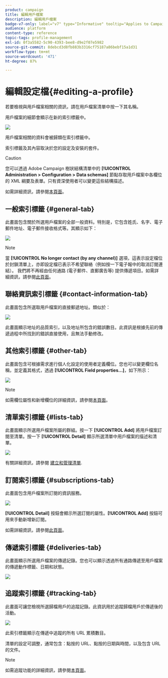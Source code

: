 ```yaml
---
product: campaign
title: 編輯用戶檔案
description: 編輯用戶檔案
badge-v7-only: label="v7" type="Informative" tooltip="Applies to Campaign Classic v7 only"
audience: platform
content-type: reference
topic-tags: profile-management
exl-id: 0f3a5582-5c90-4393-bee8-d9e2f07e5982
source-git-commit: 8debcd3d8fb883b3316cf75187a86bebf15a1d31
workflow-type: tm+mt
source-wordcount: '471'
ht-degree: 87%

---
```


# 編輯設定檔{#editing-a-profile}



若要檢視與用戶檔案相關的資訊，請在用戶檔案清單中按一下其名稱。

用戶檔案的細節會顯示在新的索引標籤中。

![](assets/s_user_recipient_edit.png)

用戶檔案相關的資料會被歸類在索引標籤中。

索引標籤及其內容取決於您的設定及安裝的套件。

>[!CAUTION]
>
>您可以透過 Adobe Campaign 樹狀結構清單中的 **[!UICONTROL Administration > Configuration > Data schemas]** 節點存取用戶檔案中各欄位的 XML 綱要及表單。只有資深使用者可以變更這些結構描述。
>
>如需詳細資訊，請參閱[本頁面](../../configuration/using/about-schema-edition.md)。

## 一般索引標籤 {#general-tab}

此畫面包含關於所選用戶檔案的全部一般資料。特別是，它包含姓氏、名字、電子郵件地址、電子郵件接收格式等。其顯示如下：

![](assets/s_ncs_user_profile_general_tab.png)

>[!NOTE]
>
>當 **[!UICONTROL No longer contact (by any channel)]** 選項，這表示設定檔位於封鎖清單上，亦即設定檔已表示不希望聯絡（例如按一下電子報中的取消訂閱連結）。 我們將不再經由任何通路 (電子郵件、直郵廣告等) 提供傳遞項目。如需詳細資訊，請參閱[此頁面](../../delivery/using/understanding-quarantine-management.md)。

## 聯絡資訊索引標籤 {#contact-information-tab}

此畫面包含所選取用戶檔案的直接郵遞地址。類似於：

![](assets/s_ncs_user_profile_details_tab.png)

此畫面顯示地址的品質索引，以及地址所包含的錯誤數目。此資訊是根據先前的傳遞過程中所找到的錯誤直接使用，且無法手動修改。

## 其他索引標籤 {#other-tab}

此畫面包含可根據需求進行個人化設定的使用者定義欄位。您也可以變更欄位名稱，並定義其格式，透過 **[!UICONTROL Field properties...]**，如下所示：

![](assets/s_ncs_user_profile_others_tab.png)

>[!NOTE]
>
>如需欄位屬性和新增欄位的詳細資訊，請參閱[本頁面](../../configuration/using/new-field-wizard.md)。

## 清單索引標籤 {#lists-tab}

此畫面顯示所選用戶檔案所屬的群組。按一下 **[!UICONTROL Add]** 將用戶檔案訂閱至清單。按一下 **[!UICONTROL Detail]** 顯示所選清單中用戶檔案的描述和清單。

![](assets/s_ncs_user_profile_groups_tab_details.png)

有關詳細資訊，請參閱 [建立和管理清單](../../platform/using/creating-and-managing-lists.md).

## 訂閱索引標籤 {#subscriptions-tab}

此畫面包含用戶檔案所訂閱的資訊服務。

![](assets/s_ncs_user_profile_subscript_tab_details.png)

**[!UICONTROL Detail]** 按鈕會顯示所選訂閱的屬性。**[!UICONTROL Add]** 按鈕可用來手動新增新訂閱。

如需詳細資訊，請參閱[此頁面](../../delivery/using/managing-subscriptions.md)。

## 傳遞索引標籤 {#deliveries-tab}

此畫面顯示所選用戶檔案的傳遞記錄。您也可以顯示透過所有通路傳遞至用戶檔案的傳遞動作標籤、日期和狀態。

![](assets/s_ncs_user_profile_delivery_tab.png)

## 追蹤索引標籤 {#tracking-tab}

此畫面可讓您檢視所選歸檔用戶的追蹤記錄。此資訊用於追蹤歸檔用戶於傳遞後的活動。

![](assets/s_ncs_user_profile_tracking_tab.png)

此索引標籤顯示在傳遞中追蹤的所有 URL 累積數目。

清單的設定可調整，通常包含：點按的 URL、點按的日期與時間，以及包含 URL 的文件。

>[!NOTE]
>
>如需追蹤功能的詳細資訊，請參閱[本頁面](../../delivery/using/delivery-dashboard.md)。
